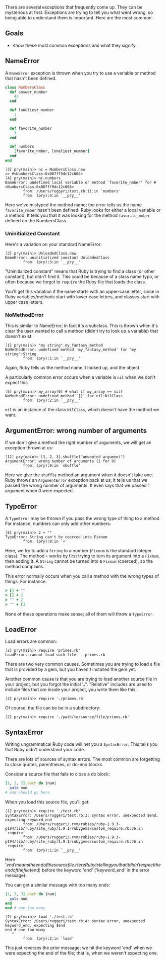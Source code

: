 There are several exceptions that frequently come up. They can be
mysterious at first. Exceptions are trying to tell you what went
wrong, so being able to understand them is important. Here are the
most common.

## Goals

* Know these most common exceptions and what they signify.

## NameError

A `NameError` exception is thrown when you try to use a variable or
method that hasn't been defined.

```ruby
class NumbersClass
  def answer_number
    42
  end

  def loneliest_number
    1
  end

  def favorite_number
    3
  end

  def numbers
    [favorite_nmber, loneliest_number]
  end
end
```

```
[3] pry(main)> nc = NumbersClass.new
=> #<NumbersClass:0x007ff9dc12c608>
[4] pry(main)> nc.numbers
NameError: undefined local variable or method `favorite_nmber' for #<NumbersClass:0x007ff9dc12c608>
        from: /Users/ruggeri/test.rb:11:in `numbers'
        from: (pry):4:in `__pry__'
```

Here we've mistyped the method name; the error tells us the name
`favorite_nmber` hasn't been defined. Ruby looks for either a local
variable or a method. It tells you that it was looking for the method
`favorite_nmber` defined on the NumbersClass.

### Uninitialized Constant

Here's a variation on your standard NameError:

```
[3] pry(main)> UnloadedClass.new
NameError: uninitialized constant UnloadedClass
        from: (pry):3:in `__pry__'
```

"Uninitialized constant" means that Ruby is trying to find a class (or
other constant), but didn't find it. This could be because of a class
name typo, or often because we forgot to `require` the Ruby file that
loads the class.

You'll get this variation if the name starts with an upper-case
letter, since in Ruby variables/methods start with lower case
letters, and classes start with upper case letters.

### NoMethodError

This is similar to NameError; in fact it's a subclass. This is thrown
when it's clear the user wanted to call a method (didn't try to look up
a variable) that doesn't exist:

```
[1] pry(main)> "my string".my_fantasy_method
NoMethodError: undefined method `my_fantasy_method' for "my string":String
        from: (pry):1:in `__pry__'
```

Again, Ruby tells us the method name it looked up, and the object.

A particularly common error occurs when a variable is `nil` when we
don't expect this

```
[5] pry(main)> my_array[0] # what if my_array == nil?
NoMethodError: undefined method `[]' for nil:NilClass
        from: (pry):2:in `__pry__'
```

`nil` is an instance of the class `NilClass`, which doesn't have the
method we want.

## ArgumentError: wrong number of arguments

If we don't give a method the right number of arguments, we will get
an exception thrown at us:

```
[12] pry(main)> [1, 2, 3].shuffle("unwanted argument")
ArgumentError: wrong number of arguments (1 for 0)
        from: (pry):9:in `shuffle'
```

Here we give the `shuffle` method an argument when it doesn't take
one. Ruby throws an `ArgumentError` exception back at us; it tells us
that we passed the wrong number of arguments. It even says that we
passed 1 argument when 0 were expected.

## TypeError

A `TypeError` may be thrown if you pass the wrong type of thing to a
method. For instance, numbers can only add other numbers:

```
[8] pry(main)> 2 + ""
TypeError: String can't be coerced into Fixnum
        from: (pry):8:in `+'
```

Here, we try to add a `String` to a number (`Fixnum` is the standard
integer class). The method `+` works by first trying to turn its
argument into a `Fixnum`, then adding it. A `String` cannot be turned
into a `Fixnum` (coerced), so the method complains.

This error normally occurs when you call a method with the wrong types
of things. For instance:

```ruby
> [] + ""
> [] + 2
> "" + 2
> "" + []
```

None of these operations make sense; all of them will throw a
`TypeError`.

## LoadError

Load errors are common:

```
[2] pry(main)> require 'primes.rb'
LoadError: cannot load such file -- primes.rb
```

There are two very common causes. Sometimes you are trying to load a
file that is provided by a gem, but you haven't installed the gem yet.

Another common cause is that you are trying to load another source
file in your project, but you forgot the initial './'. "Relative"
includes are used to include files that are inside your project, you
write them like this:

```
[2] pry(main)> require './primes.rb'
```

Of course, the file can be be in a subdirectory:

```
[2] pry(main)> require './path/to/source/file/primes.rb'
```

## SyntaxError

Writing ungrammatical Ruby code will net you a `SyntaxError`. This
tells you that Ruby didn't understand your code.

There are lots of sources of syntax errors. The most common are
forgetting to close quotes, parentheses, or do-end blocks.

Consider a source file that fails to close a do block:

```ruby
[1, 2, 3].each do |num|
  puts num
# end should go here
```
When you load this source file, you'll get:

```
[1] pry(main)> require './test.rb'
SyntaxError: /Users/ruggeri/test.rb:3: syntax error, unexpected $end, expecting keyword_end
        from: /Users/ruggeri/.rvm/rubies/ruby-1.9.3-p194/lib/ruby/site_ruby/1.9.1/rubygems/custom_require.rb:36:in `require'
        from: /Users/ruggeri/.rvm/rubies/ruby-1.9.3-p194/lib/ruby/site_ruby/1.9.1/rubygems/custom_require.rb:36:in `require'
        from: (pry):1:in `__pry__'
```

Here '$end' means the end of the source file. Here Ruby is telling you
that it didn't expect the end of the file ($end) before the keyword
'end' ('keyword_end' in the error message).

You can get a similar message with too many ends:

```ruby
[1, 2, 3].each do |num|
  puts num
end
end # one too many
```

```
[2] pry(main)> load './test.rb'
SyntaxError: /Users/ruggeri/test.rb:4: syntax error, unexpected keyword_end, expecting $end
end # one too many
   ^
        from: (pry):2:in `load'
```

This just reverses the prior message; we hit the keyword 'end' when we
were expecting the end of the file; that is, when we weren't expecting
one.
